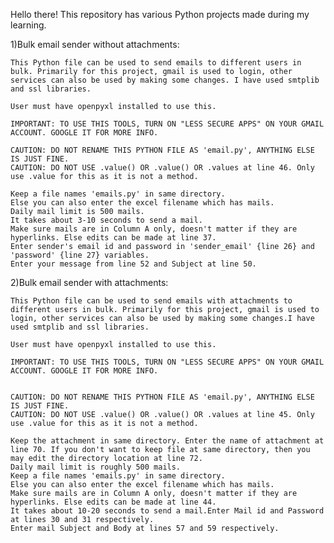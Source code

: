 Hello there! This repository has various Python projects made during my learning.

1)Bulk email sender without attachments:
	
	This Python file can be used to send emails to different users in bulk. Primarily for this project, gmail is used to login, other services can also be used by making some changes. I have used smtplib and ssl libraries. 

	User must have openpyxl installed to use this. 

	IMPORTANT: TO USE THIS TOOLS, TURN ON "LESS SECURE APPS" ON YOUR GMAIL ACCOUNT. GOOGLE IT FOR MORE INFO.

	CAUTION: DO NOT RENAME THIS PYTHON FILE AS 'email.py', ANYTHING ELSE IS JUST FINE.
	CAUTION: DO NOT USE .value() OR .value() OR .values at line 46. Only use .value for this as it is not a method.
	
	Keep a file names 'emails.py' in same directory.
	Else you can also enter the excel filename which has mails.
	Daily mail limit is 500 mails. 
	It takes about 3-10 seconds to send a mail.
	Make sure mails are in Column A only, doesn't matter if they are hyperlinks. Else edits can be made at line 37.
	Enter sender's email id and password in 'sender_email' {line 26} and 'password' {line 27} variables. 
	Enter your message from line 52 and Subject at line 50.



2)Bulk email sender with attachments:

	This Python file can be used to send emails with attachments to different users in bulk. Primarily for this project, gmail is used to login, other services can also be used by making some changes.I have used smtplib and ssl libraries. 
	
	User must have openpyxl installed to use this. 

	IMPORTANT: TO USE THIS TOOLS, TURN ON "LESS SECURE APPS" ON YOUR GMAIL ACCOUNT. GOOGLE IT FOR MORE INFO.

		
	CAUTION: DO NOT RENAME THIS PYTHON FILE AS 'email.py', ANYTHING ELSE IS JUST FINE.
	CAUTION: DO NOT USE .value() OR .value() OR .values at line 45. Only use .value for this as it is not a method.

	Keep the attachment in same directory. Enter the name of attachment at line 70. If you don't want to keep file at same directory, then you may edit the directory location at line 72.
	Daily mail limit is roughly 500 mails. 
	Keep a file names 'emails.py' in same directory.
	Else you can also enter the excel filename which has mails.
	Make sure mails are in Column A only, doesn't matter if they are hyperlinks. Else edits can be made at line 44.
	It takes about 10-20 seconds to send a mail.Enter Mail id and Password at lines 30 and 31 respectively.
	Enter mail Subject and Body at lines 57 and 59 respectively.
